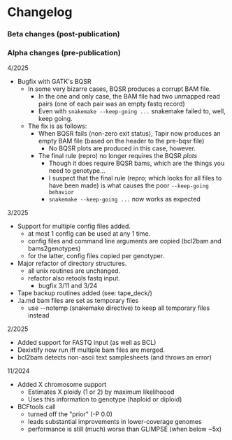 # Changelog

### Beta changes (post-publication)

### Alpha changes (pre-publication)
4/2025
-  Bugfix with GATK's BQSR
	-  In some very bizarre cases, BQSR produces a corrupt BAM file.
		-  In the one and only case, the BAM file had two unmapped read pairs (one of each pair was an empty fastq record)
		-  Even with `snakemake --keep-going ...` snakemake failed to, well, keep going.
	-  The fix is as follows:
		-  When BQSR fails (non-zero exit status), Tapir now produces an empty BAM file (based on the header to the pre-bqsr file)
			-  No BQSR plots are produced in this case, however.
		-  The final rule (repro) no longer requires the BQSR *plots*
			-  Though it does require BQSR bams, which are the things you need to genotype... 
			-  I suspect that the final rule (repro; which looks for all files to have been made) is what causes the poor `--keep-going behavior`
			-  `snakemake --keep-going ...` now works as expected
	
3/2025
-  Support for multiple config files added.
	-  at most 1 config can be used at any 1 time.
	-  config files and command line arguments are copied (bcl2bam and bams2genotypes)
	-  for the latter, config files copied per genotyper.
-  Major refactor of directory structures.
   -  all unix routines are unchanged.
   -  refactor also retools fastq input.
      - bugfix 3/11 and 3/24
-  Tape backup routines added (see: tape_deck/)
-  .la.md bam files are set as temporary files
   -  use --notemp (snakemake directive) to keep all temporary files instead
	
	
2/2025
-  Added support for FASTQ input (as well as BCL)
-  Dexixtify now run iff multiple bam files are merged.
-  bcl2bam detects non-ascii text samplesheets (and throws an error)
	
11/2024
-  Added X chromosome support
   -  Estimates X ploidy (1 or 2) by maximum likelihoood
   -  Uses this information to genotype (haploid or diploid)
-  BCFtools call
   -  turned off the "prior" (-P 0.0)
   -  leads substantial improvements in lower-coverage genomes
   -  performance is still (much) worse than GLIMPSE (when below ~5x)


	
